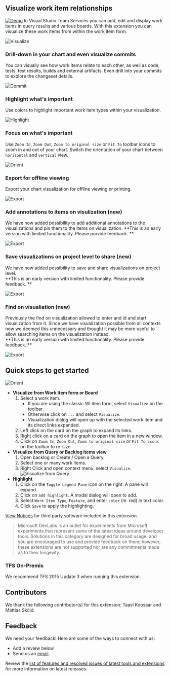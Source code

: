 ## Visualize work item relationships ##

[![Demo](images/wvizdemo.png)](https://channel9.msdn.com/Series/Visual-Studio-ALM-Rangers-Demos/VS-Team-Services-Work-Item-Visualization-Extension) In Visual Studio Team Services you can add, edit and display work items in query results and various boards. With this extension you can visualize these work items from within the work item form. 

![Visualize](images/image1.png)

### Drill-down in your chart and even visualize commits ###

You can visually see how work items relate to each other, as well as code, tests, test results, builds and external artifacts. Even drill into your commits to explore the changeset details.

![Commit](images/image4.png)

### Highlight what's important ###
Use colors to highlight important work item types within your visualization.

![Highlight](images/image3.png)

### Focus on what's important ###
Use `Zoom In`, `Zoom Out`, `Zoom to original size` or `Fit To` toolbar icons to zoom in and out of your chart. Switch the orientation of your chart between `horizontal` and `vertical` view.

![Orient](images/image2.png)

### Export for offline viewing ###
Export your chart visualization for offline viewing or printing. 

![Export](images/image5.png)

### Add annotations to items on visulization (new) ###
We have now added possibility to add additional annotations to the visualizations and pin them to the items on visualization. 
**This is an early version with limited functionality. Please provide feedback. **

![Export](images/annotations.png)

### Save visualizations on project level to share (new) ###
We have now added possibility to save and share visualizations on project level.  
**This is an early version with limited functionality. Please provide feedback. **

![Export](images/shareVisualization.png)

### Find on visualiation (new) ###
Previously the find on visualization allowed to enter and id and start visualization from it. Since we have visualization possible from all contexts now we deemed this unnecessary and thought it may be more useful to allow searching items on the visualization instead.  
**This is an early version with limited functionality. Please provide feedback. **

![Export](images/findOnVisualization.png)

## Quick steps to get started ##

![Orient](images/image6.png)

- **Visualize from Work Item form or Board**
	1. Select a work item. 
		- If you are using the classic WI item form, select `Visualize` on the toolbar.
		- Otherwise click on `...` and select `Visualize`.
		- Visualization dialog will open up with the selected work item and its direct links expanded.
	1. Left click on the card on the graph to expand its links.
	1. Right click on a card on the graph to open the item in a new window.
	1. Click on `Zoom In`, `Zoom Out`, `Zoom to original size` or `Fit To icons` on the toolbar to re-size.
- **Visualize from Query or Backlog items view**
	1. Open backlog or Create / Open a Query.
	2. Select one or many work items.
	3. Right Click and open context menu, select `Visualize`.
![Visualize from Query](images/VisualizeFromQuery.png)	
- **Highlight**
	1. Click on the `Toggle Legend Pane` icon on the right. A pane will expand.
	2. Click on `add highlight`. A modal dialog will open to add.
	3. Select `Work Item Type`, `Feature`, and enter `color` (ie. red) in text color. 
	4. Click `Save` to apply the highlighting.

[View Notices](https://marketplace.visualstudio.com/_apis/public/gallery/publisher/ms-devlabs/extension/WorkitemVisualization/latest/assetbyname/ThirdPartyNotice.txt) for third party software included in this extension.

> Microsoft DevLabs is an outlet for experiments from Microsoft, experiments that represent some of the latest ideas around developer tools. Solutions in this category are designed for broad usage, and you are encouraged to use and provide feedback on them; however, these extensions are not supported nor are any commitments made as to their longevity.

### TFS On-Premis ###

We recommend TFS 2015 Update 3 when running this extension.

## Contributors ##

We thank the following contributor(s) for this extension: Taavi Koosaar and Mattias Sköld.

## Feedback ##

We need your feedback! Here are some of the ways to connect with us:

- Add a review below
- Send us an [email](mailto://mktdevlabs@microsoft.com).

Review the [list of features and resolved issues of latest tools and extensions](https://aka.ms/vsarreleases) for more information on latest releases. 
